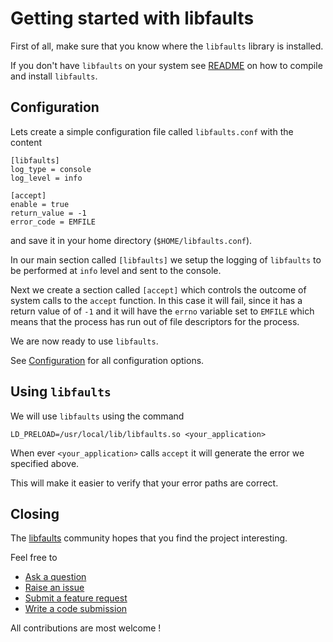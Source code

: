 # Getting started with libfaults

First of all, make sure that you know where the `libfaults` library is installed.

If you don't have `libfaults` on your system see [README](../README.md) on how to
compile and install `libfaults`.

## Configuration

Lets create a simple configuration file called `libfaults.conf` with the content

```
[libfaults]
log_type = console
log_level = info

[accept]
enable = true
return_value = -1
error_code = EMFILE
```

and save it in your home directory (`$HOME/libfaults.conf`).

In our main section called `[libfaults]` we setup the logging of `libfaults` to
be performed at `info` level and sent to the console.

Next we create a section called `[accept]` which controls the outcome of system calls
to the `accept` function. In this case it will fail, since it has a return value of of
`-1` and it will have the `errno` variable set to `EMFILE` which means that the process
has run out of file descriptors for the process.

We are now ready to use `libfaults`.

See [Configuration](./CONFIGURATION.md) for all configuration options.

## Using `libfaults`

We will use `libfaults` using the command

```
LD_PRELOAD=/usr/local/lib/libfaults.so <your_application>
```

When ever `<your_application>` calls `accept` it will generate the error we specified
above.

This will make it easier to verify that your error paths are correct.

## Closing

The [libfaults](https://github.com/jesperpedersen/libfaults) community hopes that you find
the project interesting.

Feel free to

* [Ask a question](https://github.com/jesperpedersen/libfaults/issues)
* [Raise an issue](https://github.com/jesperpedersen/libfaults/issues)
* [Submit a feature request](https://github.com/jesperpedersen/libfaults/issues)
* [Write a code submission](https://github.com/jesperpedersen/libfaults/pulls)

All contributions are most welcome !

